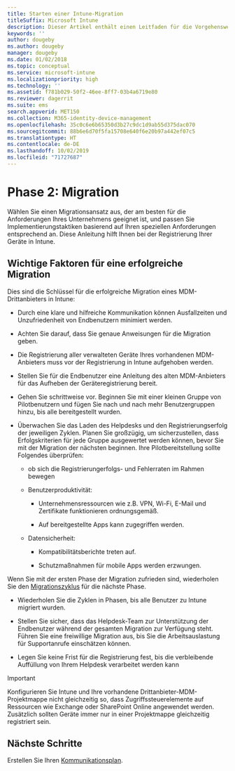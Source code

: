 ```yaml
---
title: Starten einer Intune-Migration
titleSuffix: Microsoft Intune
description: Dieser Artikel enthält einen Leitfaden für die Vorgehensweise beim Starten einer Migrationskampagne zu Microsoft Intune.
keywords: ''
author: dougeby
ms.author: dougeby
manager: dougeby
ms.date: 01/02/2018
ms.topic: conceptual
ms.service: microsoft-intune
ms.localizationpriority: high
ms.technology: ''
ms.assetid: f781b029-50f2-46ee-8ff7-03b4a6719e80
ms.reviewer: dagerrit
ms.suite: ems
search.appverid: MET150
ms.collection: M365-identity-device-management
ms.openlocfilehash: 35c0c6e6b65350d3b27c9dc1d9ab55d375dac070
ms.sourcegitcommit: 88b6e6d70f5fa15708e640f6e20b97a442ef07c5
ms.translationtype: HT
ms.contentlocale: de-DE
ms.lasthandoff: 10/02/2019
ms.locfileid: "71727687"
---
```

# <a name="phase-2-migration-campaign"></a>Phase 2: Migration

Wählen Sie einen Migrationsansatz aus, der am besten für die Anforderungen Ihres Unternehmens geeignet ist, und passen Sie Implementierungstaktiken basierend auf Ihren speziellen Anforderungen entsprechend an. Diese Anleitung hilft Ihnen bei der Registrierung Ihrer Geräte in Intune.

## <a name="keys-to-a-successful-migration"></a>Wichtige Faktoren für eine erfolgreiche Migration

Dies sind die Schlüssel für die erfolgreiche Migration eines MDM-Drittanbieters in Intune:

- Durch eine klare und hilfreiche Kommunikation können Ausfallzeiten und Unzufriedenheit von Endbenutzern minimiert werden.

- Achten Sie darauf, dass Sie genaue Anweisungen für die Migration geben.

- Die Registrierung aller verwalteten Geräte Ihres vorhandenen MDM-Anbieters muss vor der Registrierung in Intune aufgehoben werden.

- Stellen Sie für die Endbenutzer eine Anleitung des alten MDM-Anbieters für das Aufheben der Geräteregistrierung bereit.

- Gehen Sie schrittweise vor. Beginnen Sie mit einer kleinen Gruppe von Pilotbenutzern und fügen Sie nach und nach mehr Benutzergruppen hinzu, bis alle bereitgestellt wurden.

- Überwachen Sie das Laden des Helpdesks und den Registrierungserfolg der jeweiligen Zyklen. Planen Sie großzügig, um sicherzustellen, dass Erfolgskriterien für jede Gruppe ausgewertet werden können, bevor Sie mit der Migration der nächsten beginnen. Ihre Pilotbereitstellung sollte Folgendes überprüfen:

  - ob sich die Registrierungerfolgs- und Fehlerraten im Rahmen bewegen

  - Benutzerproduktivität:

    - Unternehmensressourcen wie z.B. VPN, Wi-Fi, E-Mail und Zertifikate funktionieren ordnungsgemäß.

    - Auf bereitgestellte Apps kann zugegriffen werden.

  - Datensicherheit:

    - Kompatibilitätsberichte treten auf.

    - Schutzmaßnahmen für mobile Apps werden erzwungen.

Wenn Sie mit der ersten Phase der Migration zufrieden sind, wiederholen Sie den [Migrationszyklus](migration-guide-cycle.md) für die nächste Phase.

- Wiederholen Sie die Zyklen in Phasen, bis alle Benutzer zu Intune migriert wurden.

- Stellen Sie sicher, dass das Helpdesk-Team zur Unterstützung der Endbenutzer während der gesamten Migration zur Verfügung steht. Führen Sie eine freiwillige Migration aus, bis Sie die Arbeitsauslastung für Supportanrufe einschätzen können.

- Legen Sie keine Frist für die Registrierung fest, bis die verbleibende Auffüllung von Ihrem Helpdesk verarbeitet werden kann

> [!IMPORTANT]
> Konfigurieren Sie Intune und Ihre vorhandene Drittanbieter-MDM-Projektmappe nicht gleichzeitig so, dass Zugriffssteuerelemente auf Ressourcen wie Exchange oder SharePoint Online angewendet werden. Zusätzlich sollten Geräte immer nur in einer Projektmappe gleichzeitig registriert sein.

## <a name="next-steps"></a>Nächste Schritte

Erstellen Sie Ihren [Kommunikationsplan](migration-guide-communication-plan.md).
